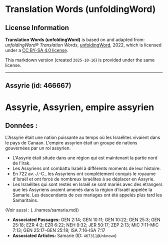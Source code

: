 # Translation Words (unfoldingWord)

## License Information

**Translation Words (unfoldingWord)** is based on and adapted from: _unfoldingWord® Translation Words_, [unfoldingWord](https://unfoldingword.org/utw), 2022, which is licensed under a [CC BY-SA 4.0 license](https://creativecommons.org/licenses/by-sa/4.0/legalcode.en).

This markdown version (created `2025-10-16`) is provided under the same license.



--------------------------------

## Assyrie (id: 466667)

Assyrie, Assyrien, empire assyrien
==================================

Données :
---------

L'Assyrie était une nation puissante au temps où les Israélites vivaient dans le pays de Canaan. L'empire assyrien était un groupe de nations gouvernées par un roi assyrien.

* L'Assyrie était située dans une région qui est maintenant la partie nord de l'Irak.
* Les Assyriens ont combattu Israël à différents moments de leur histoire.
* En 722 av. J.\-C., les Assyriens ont complètement conquis le royaume d'Israël et ont forcé de nombreux Israélites à se déplacer en Assyrie.
* Les Israélites qui sont restés en Israël se sont mariés avec des étrangers que les Assyriens avaient amenés dans la région d'Israël appelée la Samarie. Les descendants de ces mariages ont été appelés plus tard les Samaritains.

(Voir aussi : (../names/samaria.md))

* **Associated Passages:** GEN 2:14; GEN 10:11; GEN 10:22; GEN 25:3; GEN 25:18; EZR 4:2; EZR 6:22; NEH 9:32; JER 50:17; ZEP 2:13; MIC 7:11–MIC 7:13; GEN 25:17–GEN 25:18; ISA 7:16–ISA 7:17
* **Associated Articles:** Samarie (ID: `467311@Unknown`)

